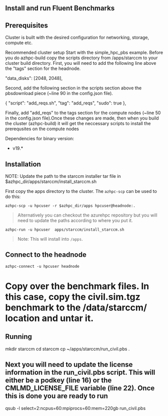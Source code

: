 ## Install and run Fluent Benchmarks

## Prerequisites

Cluster is built with the desired configuration for networking, storage, compute etc. 

Recommended cluster setup
Start with the simple_hpc_pbs example. Before you do azhpc-build copy the scripts directory from <azurehpc>/apps/starccm to your cluster build directory. First, you will need to add the following line above the "tags" section for the headnode.

"data_disks": [2048, 2048],
    
 Second, add the following section in the scripts section above the pbsdownload piece (~line 90 in the config.json file). 

{
    "script": "add_reqs.sh",
    "tag": "add_reqs",
    "sudo": true
},

Finally, add "add_reqs" to the tags section for the compute nodes (~line 50 in the config.json file).Once these changes are made, then when you build the cluster (azhpc-build) it will get the neccessary scripts to install the prerequsites on the compute nodes

Dependencies for binary version:

* v19.*

## Installation

NOTE: Update the path to the starccm installer tar file in $azhpc_dir/apps/starccm/install_starccm.sh

First copy the apps directory to the cluster.  The `azhpc-scp` can be used to do this:

```
azhpc-scp -u hpcuser -r $azhpc_dir/apps hpcuser@headnode:.
```

> Alternatively you can checkout the azurehpc repository but you will need to update the paths according to where you put it.

```
azhpc-run -u hpcuser  apps/starccm/install_starccm.sh 
```

> Note: This will install into `/apps`.

## Connect to the headnode

```
azhpc-connect -u hpcuser headnode
```

# Copy over the benchmark files. In this case, copy the civil.sim.tgz benchmark to the /data/starccm/ location and untar it.

## Running
mkdir starccm
cd starccm
cp ~/apps/starccm/run_civil.pbs .

## Next you will need to update the license information in the run_civil.pbs script. This will either be a podkey (line 16) or the CMLMD_LICENSE_FILE variable (line 22). Once this is done you are ready to run

qsub -l select=2:ncpus=60:mpiprocs=60:mem=220gb run_civil.pbs

